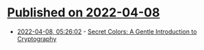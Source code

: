 # [Published on 2022-04-08](index.md)

* [2022-04-08, 05:26:02](https://news.ycombinator.com/item?id=30953607) - [Secret Colors: A Gentle Introduction to Cryptography](https://roundrobin.pub/pages/secret-colors-announcement)

